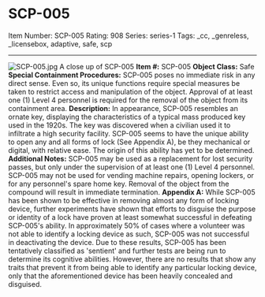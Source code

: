 # SCP-005
Item Number: SCP-005
Rating: 908
Series: series-1
Tags: _cc, _genreless, _licensebox, adaptive, safe, scp

---

![SCP-005.jpg](https://scp-wiki.wdfiles.com/local--files/scp-005/SCP-005.jpg)
A close up of SCP-005
**Item #:** SCP-005
**Object Class:** Safe
**Special Containment Procedures:** SCP-005 poses no immediate risk in any direct sense. Even so, its unique functions require special measures be taken to restrict access and manipulation of the object. Approval of at least one (1) Level 4 personnel is required for the removal of the object from its containment area.
**Description:** In appearance, SCP-005 resembles an ornate key, displaying the characteristics of a typical mass produced key used in the 1920s. The key was discovered when a civilian used it to infiltrate a high security facility. SCP-005 seems to have the unique ability to open any and all forms of lock (See Appendix A), be they mechanical or digital, with relative ease. The origin of this ability has yet to be determined.
**Additional Notes:** SCP-005 may be used as a replacement for lost security passes, but only under the supervision of at least one (1) Level 4 personnel. SCP-005 may not be used for vending machine repairs, opening lockers, or for any personnel's spare home key. Removal of the object from the compound will result in immediate termination.
**Appendix A:** While SCP-005 has been shown to be effective in removing almost any form of locking device, further experiments have shown that efforts to disguise the purpose or identity of a lock have proven at least somewhat successful in defeating SCP-005's ability. In approximately 50% of cases where a volunteer was not able to identify a locking device as such, SCP-005 was not successful in deactivating the device. Due to these results, SCP-005 has been tentatively classified as 'sentient' and further tests are being run to determine its cognitive abilities. However, there are no results that show any traits that prevent it from being able to identify any particular locking device, only that the aforementioned device has been heavily concealed and disguised.